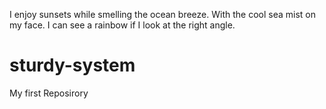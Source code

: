 I enjoy sunsets while smelling the ocean breeze. With the cool sea mist on my face. I can see a rainbow if I look at the right angle. 
# sturdy-system
My first Reposirory
